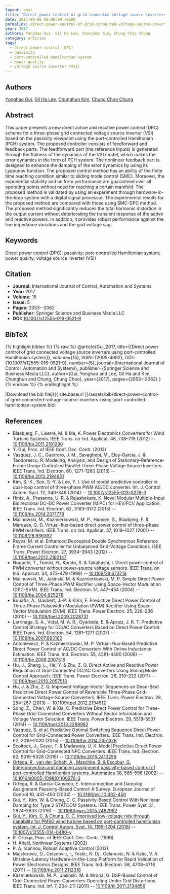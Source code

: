 ```yaml
---
layout: post
title: "Direct power control of grid connected voltage source inverters using port-controlled Hamiltonian system"
date: 2017-09-06 00:00:00 +0100
permalink: direct-power-control-of-grid-connected-voltage-source-inverters-using-port-controlled-hamiltonian-system
year: 2017
authors: Yonghao Gui, Gil Ha Lee, Chunghun Kim, Chung Choo Chung
category: articles
tags:
  - Direct power control (DPC)
  - passivity
  - port-controlled Hamiltonian system
  - power quality
  - voltage source inverter (VSI)
---
```

 
## Authors
[Yonghao Gui](authors/yonghao-gui), [Gil Ha Lee](authors/gil-ha-lee), [Chunghun Kim](authors/chunghun-kim), [Chung Choo Chung](authors/chung-choo-chung)
 
## Abstract
This paper presents a new direct active and reactive power control (DPC) scheme for a three-phase grid connected voltage source inverter (VSI) based on the passivity viewpoint using the port-controlled Hamiltonian (PCH) system. The proposed controller consists of feedforward and feedback parts. The feedforward part (the reference inputs) is generated through the flatness of the dynamics of the VSI model, which makes the error dynamics in the form of PCH system. The nonlinear feedback part is designed to enhance the damping of the error dynamics by using its Lyapunov function. The proposed control method has an ability of the finite time reaching condition similar to sliding mode control (SMC). Moreover, the exponential stability and uniform performance are guaranteed over all operating points without need for reaching a certain manifold. The proposed method is validated by using an experiment through hardware-in-the-loop system with a digital signal processor. The experimental results for the proposed method are compared with those using SMC-DPC method. The proposed method significantly reduces the total harmonic distortion in the output current without deteriorating the transient response of the active and reactive powers. In addition, it provides robust performance against the line impedance variations and the grid voltage sag.
 
## Keywords
Direct power control (DPC); passivity; port-controlled Hamiltonian system; power quality; voltage source inverter (VSI)
 
## Citation
- **Journal:** International Journal of Control, Automation and Systems
- **Year:** 2017
- **Volume:** 15
- **Issue:** 5
- **Pages:** 2053--2062
- **Publisher:** Springer Science and Business Media LLC
- **DOI:** [10.1007/s12555-016-0521-9](https://doi.org/10.1007/s12555-016-0521-9)
 
## BibTeX
{% highlight bibtex %}
{% raw %}
@article{Gui_2017,
  title={{Direct power control of grid connected voltage source inverters using port-controlled Hamiltonian system}},
  volume={15},
  ISSN={2005-4092},
  DOI={10.1007/s12555-016-0521-9},
  number={5},
  journal={International Journal of Control, Automation and Systems},
  publisher={Springer Science and Business Media LLC},
  author={Gui, Yonghao and Lee, Gil Ha and Kim, Chunghun and Chung, Chung Choo},
  year={2017},
  pages={2053--2062}
}
{% endraw %}
{% endhighlight %}
 
[Download the bib file]({{ site.baseurl }}/assets/bib/direct-power-control-of-grid-connected-voltage-source-inverters-using-port-controlled-hamiltonian-system.bib)
 
## References
- Blaabjerg, F., Liserre, M. & Ma, K. Power Electronics Converters for Wind Turbine Systems. IEEE Trans. on Ind. Applicat. 48, 708–719 (2012) -- [10.1109/tia.2011.2181290](https://doi.org/10.1109/tia.2011.2181290)
- Y. Gui, Proc. of IEEE Conf. Dec. Contr. (2013)
- Vasquez, J. C., Guerrero, J. M., Savaghebi, M., Eloy-Garcia, J. & Teodorescu, R. Modeling, Analysis, and Design of Stationary-Reference-Frame Droop-Controlled Parallel Three-Phase Voltage Source Inverters. IEEE Trans. Ind. Electron. 60, 1271–1280 (2013) -- [10.1109/tie.2012.2194951](https://doi.org/10.1109/tie.2012.2194951)
- Kim, S.-K., Son, S.-Y. & Lee, Y. I. Use of model predictive controller in dual-loop control of three-phase PWM AC/DC converter. Int. J. Control Autom. Syst. 12, 340–348 (2014) -- [10.1007/s12555-013-0278-3](https://doi.org/10.1007/s12555-013-0278-3)
- Hintz, A., Prasanna, U. R. & Rajashekara, K. Novel Modular Multiple-Input Bidirectional DC–DC Power Converter (MIPC) for HEV/FCV Application. IEEE Trans. Ind. Electron. 62, 3163–3172 (2015) -- [10.1109/tie.2014.2371778](https://doi.org/10.1109/tie.2014.2371778)
- Malinowski, M., Kazmierkowski, M. P., Hansen, S., Blaabjerg, F. & Marques, G. D. Virtual-flux-based direct power control of three-phase PWM rectifiers. IEEE Trans. on Ind. Applicat. 37, 1019–1027 (2001) -- [10.1109/28.936392](https://doi.org/10.1109/28.936392)
- Reyes, M. et al. Enhanced Decoupled Double Synchronous Reference Frame Current Controller for Unbalanced Grid-Voltage Conditions. IEEE Trans. Power Electron. 27, 3934–3943 (2012) -- [10.1109/tpel.2012.2190147](https://doi.org/10.1109/tpel.2012.2190147)
- Noguchi, T., Tomiki, H., Kondo, S. & Takahashi, I. Direct power control of PWM converter without power-source voltage sensors. IEEE Trans. on Ind. Applicat. 34, 473–479 (1998) -- [10.1109/28.673716](https://doi.org/10.1109/28.673716)
- Malinowski, M., Jasinski, M. & Kazmierkowski, M. P. Simple Direct Power Control of Three-Phase PWM Rectifier Using Space-Vector Modulation (DPC-SVM). IEEE Trans. Ind. Electron. 51, 447–454 (2004) -- [10.1109/tie.2004.825278](https://doi.org/10.1109/tie.2004.825278)
- Bouafia, A., Gaubert, J.-P. & Krim, F. Predictive Direct Power Control of Three-Phase Pulsewidth Modulation (PWM) Rectifier Using Space-Vector Modulation (SVM). IEEE Trans. Power Electron. 25, 228–236 (2010) -- [10.1109/tpel.2009.2028731](https://doi.org/10.1109/tpel.2009.2028731)
- Larrinaga, S. A., Vidal, M. A. R., Oyarbide, E. & Apraiz, J. R. T. Predictive Control Strategy for DC/AC Converters Based on Direct Power Control. IEEE Trans. Ind. Electron. 54, 1261–1271 (2007) -- [10.1109/tie.2007.893162](https://doi.org/10.1109/tie.2007.893162)
- Antoniewicz, P. & Kazmierkowski, M. P. Virtual-Flux-Based Predictive Direct Power Control of AC/DC Converters With Online Inductance Estimation. IEEE Trans. Ind. Electron. 55, 4381–4390 (2008) -- [10.1109/tie.2008.2007519](https://doi.org/10.1109/tie.2008.2007519)
- Hu, J., Shang, L., He, Y. & Zhu, Z. Q. Direct Active and Reactive Power Regulation of Grid-Connected DC/AC Converters Using Sliding Mode Control Approach. IEEE Trans. Power Electron. 26, 210–222 (2011) -- [10.1109/tpel.2010.2057518](https://doi.org/10.1109/tpel.2010.2057518)
- Hu, J. & Zhu, Z. Q. Improved Voltage-Vector Sequences on Dead-Beat Predictive Direct Power Control of Reversible Three-Phase Grid-Connected Voltage-Source Converters. IEEE Trans. Power Electron. 28, 254–267 (2013) -- [10.1109/tpel.2012.2194512](https://doi.org/10.1109/tpel.2012.2194512)
- Song, Z., Chen, W. & Xia, C. Predictive Direct Power Control for Three-Phase Grid-Connected Converters Without Sector Information and Voltage Vector Selection. IEEE Trans. Power Electron. 29, 5518–5531 (2014) -- [10.1109/tpel.2013.2289982](https://doi.org/10.1109/tpel.2013.2289982)
- Vazquez, S. et al. Predictive Optimal Switching Sequence Direct Power Control for Grid-Connected Power Converters. IEEE Trans. Ind. Electron. 62, 2010–2020 (2015) -- [10.1109/tie.2014.2351378](https://doi.org/10.1109/tie.2014.2351378)
- Scoltock, J., Geyer, T. & Madawala, U. K. Model Predictive Direct Power Control for Grid-Connected NPC Converters. IEEE Trans. Ind. Electron. 62, 5319–5328 (2015) -- [10.1109/tie.2015.2410259](https://doi.org/10.1109/tie.2015.2410259)
- [Ortega, R., van der Schaft, A., Maschke, B. & Escobar, G. Interconnection and damping assignment passivity-based control of port-controlled Hamiltonian systems. Automatica 38, 585–596 (2002)](interconnection-and-damping-assignment-passivity-based-control-of-port-controlled-hamiltonian-systems) -- [10.1016/s0005-1098(01)00278-3](https://doi.org/10.1016/s0005-1098(01)00278-3)
- Ortega, R. & García-Canseco, E. Interconnection and Damping Assignment Passivity-Based Control: A Survey. European Journal of Control 10, 432–450 (2004) -- [10.3166/ejc.10.432-450](https://doi.org/10.3166/ejc.10.432-450)
- Gui, Y., Kim, W. & Chung, C. C. Passivity-Based Control With Nonlinear Damping for Type 2 STATCOM Systems. IEEE Trans. Power Syst. 31, 2824–2833 (2016) -- [10.1109/tpwrs.2015.2482982](https://doi.org/10.1109/tpwrs.2015.2482982)
- [Gui, Y., Kim, C. & Chung, C. C. Improved low-voltage ride through capability for PMSG wind turbine based on port-controlled hamiltonian system. Int. J. Control Autom. Syst. 14, 1195–1204 (2016)](improved-low-voltage-ride-through-capability-for-pmsg-wind-turbine-based-on-port-controlled-hamiltonian-system) -- [10.1007/s12555-014-0480-y](https://doi.org/10.1007/s12555-014-0480-y)
- R. Ortega, Proc. of IEEE Conf. Dec. Contr. (1999)
- H. Khalil, Nonlinear Systems (2002)
- P. A. Ioannou, Robust Adaptive Control (2012)
- Majstorovic, D., Celanovic, I., Teslic, N. Dj., Celanovic, N. & Katic, V. A. Ultralow-Latency Hardware-in-the-Loop Platform for Rapid Validation of Power Electronics Designs. IEEE Trans. Ind. Electron. 58, 4708–4716 (2011) -- [10.1109/tie.2011.2112318](https://doi.org/10.1109/tie.2011.2112318)
- Kazmierkowski, M. P., Jasinski, M. & Wrona, G. DSP-Based Control of Grid-Connected Power Converters Operating Under Grid Distortions. IEEE Trans. Ind. Inf. 7, 204–211 (2011) -- [10.1109/tii.2011.2134856](https://doi.org/10.1109/tii.2011.2134856)

